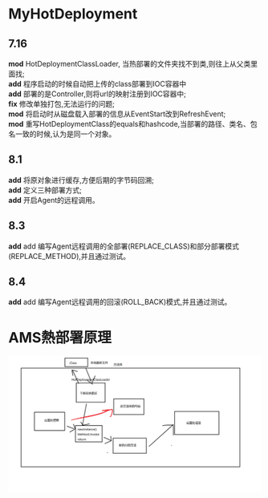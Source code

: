 # MyHotDeployment

## 7.16
**mod** HotDeploymentClassLoader, 当热部署的文件夹找不到类,则往上从父类里面找;<br>
**add** 程序启动的时候自动把上传的class部署到IOC容器中<br>
**add** 部署的是Controller,则将url的映射注册到IOC容器中;<br>
**fix** 修改单独打包,无法运行的问题;<br>
**mod** 将启动时从磁盘载入部署的信息从EventStart改到RefreshEvent;<br>
**mod** 重写HotDeploymentClass的equals和hashcode,当部署的路径、类名、包名一致的时候,认为是同一个对象。<br>

## 8.1
**add** 将原对象进行缓存,方便后期的字节码回溯;<br>
**add** 定义三种部署方式;<br>
**add** 开启Agent的远程调用。<br>

## 8.3
**add** add 编写Agent远程调用的全部署(REPLACE_CLASS)和部分部署模式(REPLACE_METHOD),并且通过测试。<br>

## 8.4
**add** add 编写Agent远程调用的回滚(ROLL_BACK)模式,并且通过测试。<br>

<h1>AMS熱部署原理</h1>
<img src="./img/热部署.png">